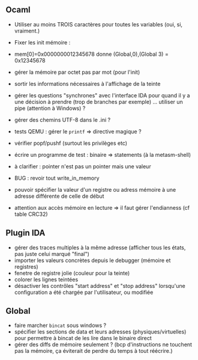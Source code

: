 ## Ocaml
* Utiliser au moins TROIS caractères pour toutes les variables (oui, si, vraiment.)

* Fixer les init mémoire :
* mem[0]=0x0000000012345678 donne (Global,0),(Global 3) = 0x12345678
* gérer la mémoire par octet pas par mot (pour l'init)


* sortir les informations nécessaires à l'affichage de la teinte
* gérer les questions "synchrones" avec l'interface IDA pour quand il y a une décision à prendre (trop de branches par exemple) ... utiliser un pipe (attention à Windows) ?
* gérer des chemins UTF-8 dans le .ini ?
* tests QEMU : gérer le `printf` => directive magique ?
* vérifier popf/pushf (surtout les privilèges etc)
* écrire un programme de test : binaire => statements (à la metasm-shell)
* à clarifier : pointer n'est pas un pointer mais une valeur
* BUG : revoir tout write_in_memory
* pouvoir spécifier la valeur d'un registre ou adress mémoire à une adresse différente de celle de début
* attention aux accès mémoire en lecture => il faut gérer l'endianness (cf table CRC32)

## Plugin IDA
* gérer des traces multiples à la même adresse (afficher tous les états, pas juste celui marqué "final")
* importer les valeurs concrètes depuis le debugger (mémoire et registres)
* fenetre de registre jolie (couleur pour la teinte)
* colorer les lignes teintées
* désactiver les contrôles "start address" et "stop address" lorsqu'une configuration a été chargée par l'utilisateur, ou modifiée

## Global
* faire marcher `bincat` sous windows ?
* spécifier les sections de data et leurs adresses (physiques/virtuelles) pour permettre à bincat de les lire dans le binaire direct
* gérer des diffs de mémoire seulement ? (bcp d'instructions ne touchent pas la mémoire, ça éviterait de perdre du temps à tout réécrire.)

